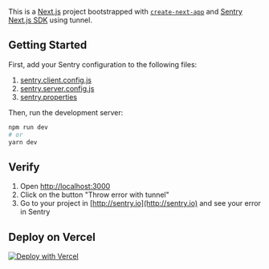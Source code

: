 This is a [Next.js](https://nextjs.org/) project bootstrapped with [`create-next-app`](https://github.com/vercel/next.js/tree/canary/packages/create-next-app) and [Sentry Next.js SDK](https://www.npmjs.com/package/@sentry/nextjs) using tunnel.

## Getting Started

First, add your Sentry configuration to the following files:

1. [sentry.client.config.js](sentry.client.config.js)
2. [sentry.server.config.js](sentry.server.config.js)
3. [sentry.properties](sentry.properties)

Then, run the development server:

```bash
npm run dev
# or
yarn dev
```

## Verify

1. Open [http://localhost:3000](http://localhost:3000)
2. Click on the button "Throw error with tunnel"
3. Go to your project in [http://sentry.io](http://sentry.io) and see your error in Sentry

## Deploy on Vercel

[![Deploy with Vercel](https://vercel.com/button)](https://vercel.com/new/git/external?repository-url=https%3A%2F%2Fgithub.com%2Fgetsentry%2Fexamples%2Ftree%2Fmaster%2Ftunneling%2Fnextjs&env=SENTRY_AUTH_TOKEN,NEXT_PUBLIC_SENTRY_DSN,SENTRY_PROJECT,SENTRY_ORG&envDescription=Sentry%20configuration&envLink=https%3A%2F%2Fdocs.sentry.io%2Fplatforms%2Fjavascript%2Fguides%2Fnextjs%2Fmanual-setup%2F%23use-environment-variables&repo-name=examples)
